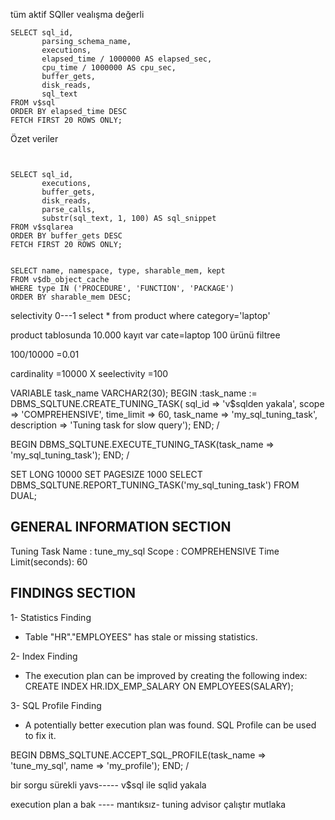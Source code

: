 tüm aktif SQller vealışma değerli
```
SELECT sql_id,
       parsing_schema_name,
       executions,
       elapsed_time / 1000000 AS elapsed_sec,
       cpu_time / 1000000 AS cpu_sec,
       buffer_gets,
       disk_reads,
       sql_text
FROM v$sql
ORDER BY elapsed_time DESC
FETCH FIRST 20 ROWS ONLY;
```

Özet veriler
```


SELECT sql_id,
       executions,
       buffer_gets,
       disk_reads,
       parse_calls,
       substr(sql_text, 1, 100) AS sql_snippet
FROM v$sqlarea
ORDER BY buffer_gets DESC
FETCH FIRST 20 ROWS ONLY;
```


```

SELECT name, namespace, type, sharable_mem, kept
FROM v$db_object_cache
WHERE type IN ('PROCEDURE', 'FUNCTION', 'PACKAGE')
ORDER BY sharable_mem DESC;
```

selectivity
0---1
select  *  from product where category='laptop'

product tablosunda 10.000  kayıt  var
cate=laptop 100 ürünü filtree

100/10000 =0.01

cardinality =10000 X seelectivity =100



VARIABLE task_name VARCHAR2(30);
BEGIN
  :task_name := DBMS_SQLTUNE.CREATE_TUNING_TASK(
    sql_id => 'v$sqlden yakala',
    scope => 'COMPREHENSIVE',
    time_limit => 60,
    task_name => 'my_sql_tuning_task',
    description => 'Tuning task for slow query');
END;
/

BEGIN
  DBMS_SQLTUNE.EXECUTE_TUNING_TASK(task_name => 'my_sql_tuning_task');
END;
/

SET LONG 10000
SET PAGESIZE 1000
SELECT DBMS_SQLTUNE.REPORT_TUNING_TASK('my_sql_tuning_task') FROM DUAL;

GENERAL INFORMATION SECTION
---------------------------
Tuning Task Name   : tune_my_sql
Scope              : COMPREHENSIVE
Time Limit(seconds): 60

FINDINGS SECTION
----------------
1- Statistics Finding
  - Table "HR"."EMPLOYEES" has stale or missing statistics.

2- Index Finding
  - The execution plan can be improved by creating the following index:
    CREATE INDEX HR.IDX_EMP_SALARY ON EMPLOYEES(SALARY);

3- SQL Profile Finding
  - A potentially better execution plan was found.
    SQL Profile can be used to fix it.

BEGIN
  DBMS_SQLTUNE.ACCEPT_SQL_PROFILE(task_name => 'tune_my_sql', name => 'my_profile');
END;
/


bir sorgu sürekli yavs----- v$sql ile sqlid yakala

execution plan a bak ----  mantıksız- tuning advisor çalıştır mutlaka






